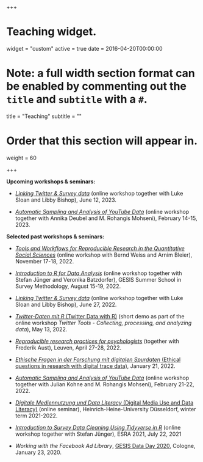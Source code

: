 +++
# Teaching widget.
widget = "custom"
active = true
date = 2016-04-20T00:00:00

# Note: a full width section format can be enabled by commenting out the `title` and `subtitle` with a `#`.
title = "Teaching"
subtitle = ""

# Order that this section will appear in.
weight = 60

+++

**Upcoming workshops & seminars:**

- [*Linking Twitter & Survey data*](https://training.gesis.org/?site=pDetails&child=full&pID=0x3B5B70F3787749CB80956A9256B8D29A) (online workshop together with Luke Sloan and Libby Bishop), June 12, 2023.

- [*Automatic Sampling and Analysis of YouTube Data*](https://training.gesis.org/?site=pDetails&child=full&pID=0xA3254EE28FA344398AAC7E869243C2A0) (online workshop together with Annika Deubel and M. Rohangis Mohseni), February 14-15, 2023.

**Selected past workshops & seminars:**

- [*Tools and Workflows for Reproducible Research in the Quantitative Social Sciences*](https://github.com/jobreu/reproducible-research-gesis-2022) (online workshop with Bernd Weiss and Arnim Bleier), November 17-18, 2022.

- [*Introduction to R for Data Analysis*](https://github.com/StefanJuenger/r-intro-gesis-2022) (online workshop together with Stefan Jünger and Veronika Batzdorfer), GESIS Summer School in Survey Methodology, August 15-19, 2022.

- [*Linking Twitter & Survey data*](https://github.com/jobreu/twitter-linking-workshop-2022) (online workshop together with Luke Sloan and Libby Bishop), June 27, 2022.

- [*Twitter-Daten mit R* (Twitter Data with R)](https://github.com/jobreu/demo-twitter-r) (short demo as part of the online workshop *Twitter Tools - Collecting, processing, and analyzing data*), May 13, 2022.

- [*Reproducible research practices for psychologists*](https://github.com/crsh/reproducible-research-practices-workshop) (together with Frederik Aust), Leuven, April 27-28, 2022.

- [*Ethische Fragen in der Forschung mit digitalen Spurdaten* (Ethical questions in research with digital trace data)](https://zenodo.org/record/5888912), January 21, 2022.

- [*Automatic Sampling and Analysis of YouTube Data*](https://github.com/jobreu/youtube-workshop-gesis-2022) (online workshop together with Julian Kohne and M. Rohangis Mohseni), February 21-22, 2022.

- [*Digitale Mediennutzung und Data Literacy* (Digital Media Use and Data Literacy)](https://github.com/jobreu/data-literacy-seminar-21-22) (online seminar), Heinrich-Heine-University Düsseldorf, winter term 2021-2022.

- [*Introduction to Survey Data Cleaning Using Tidyverse in R*](https://github.com/jobreu/tidyverse-workshop-esra-2021) (online workshop together with Stefan Jünger), ESRA 2021, July 22, 2021

- *Working with the Facebook Ad Library*, [GESIS Data Day 2020](https://github.com/gesiscss/gesis_dataday_20), Cologne, January 23, 2020.